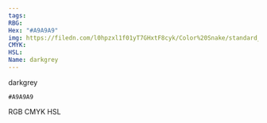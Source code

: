 ```yaml
---
tags:
RBG:
Hex: "#A9A9A9"
img: https://filedn.com/l0hpzxl1f01yT7GHxtF8cyk/Color%20Snake/standard_csv_to_svg/A9A9A9.svg
CMYK:
HSL:
Name: darkgrey
---
```

darkgrey
```palette
#A9A9A9
```
RGB
CMYK
HSL